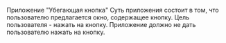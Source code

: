 Приложение "Убегающая кнопка" Суть приложения состоит в том, что пользователю предлагается окно, содержащее кнопку. Цель пользователя - нажать на кнопку. Приложение должно не дать пользователю нажать на кнопку.